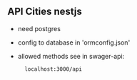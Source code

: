 
## API Cities nestjs

* need postgres
* config to database in 'ormconfig.json'
* allowed methods see in swager-api:
  
        localhost:3000/api
